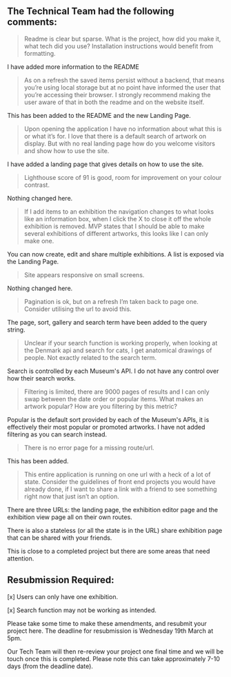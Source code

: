 ## The Technical Team had the following comments:

> Readme is clear but sparse. What is the project, how did you make it, what tech did you use? Installation instructions would benefit from formatting.

I have added more information to the README

> As on a refresh the saved items persist without a backend, that means you’re using local storage but at no point have informed the user that you’re accessing their browser. I strongly recommend making the user aware of that in both the readme and on the website itself.

This has been added to the README and the new Landing Page.

> Upon opening the application I have no information about what this is or what it’s for. I love that there is a default search of artwork on display. But with no real landing page how do you welcome visitors and show how to use the site.

I have added a landing page that gives details on how to use the site.

> Lighthouse score of 91 is good, room for improvement on your colour contrast.

Nothing changed here.

> If I add items to an exhibition the navigation changes to what looks like an information box, when I click the X to close it off the whole exhibition is removed. MVP states that I should be able to make several exhibitions of different artworks, this looks like I can only make one.

You can now create, edit and share multiple exhibitions. A list is exposed via the Landing Page.

> Site appears responsive on small screens.

Nothing changed here.

> Pagination is ok, but on a refresh I’m taken back to page one. Consider utilising the url to avoid this.

The page, sort, gallery and search term have been added to the query string.

> Unclear if your search function is working properly, when looking at the Denmark api and search for cats, I get anatomical drawings of people. Not exactly related to the search term.

Search is controlled by each Museum's API. I do not have any control over how their search works.

> Filtering is limited, there are 9000 pages of results and I can only swap between the date order or popular items. What makes an artwork popular? How are you filtering by this metric?

Popular is the default sort provided by each of the Museum's APIs, it is effectively their most popular or promoted artworks. I have not added filtering as you can search instead.

> There is no error page for a missing route/url.

This has been added.

> This entire application is running on one url with a heck of a lot of state. Consider the guidelines of front end projects you would have already done, if I want to share a link with a friend to see something right now that just isn’t an option.

There are three URLs: the landing page, the exhibition editor page and the exhibition view page all on their own routes.

There is also a stateless (or all the state is in the URL) share exhibition page that can be shared with your friends.

This is close to a completed project but there are some areas that need attention.

## Resubmission Required:

[x] Users can only have one exhibition.

[x] Search function may not be working as intended.

Please take some time to make these amendments, and resubmit your project here. The deadline for resubmission is Wednesday 19th March at 5pm.

Our Tech Team will then re-review your project one final time and we will be touch once this is completed. Please note this can take approximately 7-10 days (from the deadline date).